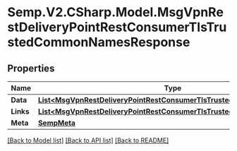 # Semp.V2.CSharp.Model.MsgVpnRestDeliveryPointRestConsumerTlsTrustedCommonNamesResponse
## Properties

Name | Type | Description | Notes
------------ | ------------- | ------------- | -------------
**Data** | [**List&lt;MsgVpnRestDeliveryPointRestConsumerTlsTrustedCommonName&gt;**](MsgVpnRestDeliveryPointRestConsumerTlsTrustedCommonName.md) |  | [optional] 
**Links** | [**List&lt;MsgVpnRestDeliveryPointRestConsumerTlsTrustedCommonNameLinks&gt;**](MsgVpnRestDeliveryPointRestConsumerTlsTrustedCommonNameLinks.md) |  | [optional] 
**Meta** | [**SempMeta**](SempMeta.md) |  | 

[[Back to Model list]](../README.md#documentation-for-models) [[Back to API list]](../README.md#documentation-for-api-endpoints) [[Back to README]](../README.md)

